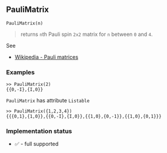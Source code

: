 ## PauliMatrix

``` 
PauliMatrix(n)
```

> returns `n`th Pauli spin `2x2` matrix for `n` between `0` and `4`.

See
* [Wikipedia - Pauli matrices](https://en.wikipedia.org/wiki/Pauli_matrices) 

### Examples

```
>> PauliMatrix(2) 
{{0,-I},{I,0}}
```

`PauliMatrix` has attribute `Listable`

```
>> PauliMatrix({1,2,3,4})
{{{0,1},{1,0}},{{0,-I},{I,0}},{{1,0},{0,-1}},{{1,0},{0,1}}}
```

### Implementation status

* &#x2705; - full supported